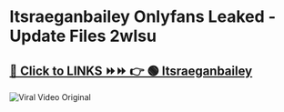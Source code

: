 
 # Itsraeganbailey Onlyfans Leaked - Update Files 2wlsu

## <h2><a href="https://clipsfans.com/Itsraeganbailey&ref=git">🔗 Click to LINKS ⏩⏩ 👉 🟢 Itsraeganbailey </a></h2>

<a href="https://clipsfans.com/Itsraeganbailey&ref=git" rel="nofollow" data-target="animated-image.originalLink"><img src="https://i.ibb.co.com/xMMVF88/686577567.gif" alt="Viral Video Original" style="max-width: 100%; display: inline-block;" data-target="animated-image.originalImage"></a>

